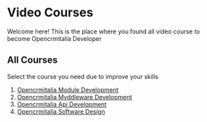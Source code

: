 # Video Courses

Welcome here! This is the place where you found all video course to become Opencrmitalia Developer

## All Courses

Select the course you need due to improve your skills

1. [Opencrmitalia Module Development](MODULE_DEVELOPMENT.md)
2. [Opencrmitalia Myddleware Development](MYDDLEWARE_DEVELOPMENT.md)
3. [Opencrmitalia Api Development](API_DEVELOPMENT.md)
4. [Opencrmitalia Software Design](SOFTWARE_DESIGN.md)
